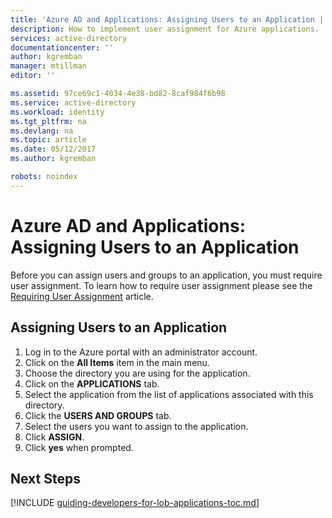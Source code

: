 ```yaml
---
title: 'Azure AD and Applications: Assigning Users to an Application | Microsoft Docs'
description: How to implement user assignment for Azure applications.
services: active-directory
documentationcenter: ''
author: kgremban
manager: mtillman
editor: ''

ms.assetid: 97ce69c1-4034-4e38-bd82-8caf984f6b98
ms.service: active-directory
ms.workload: identity
ms.tgt_pltfrm: na
ms.devlang: na
ms.topic: article
ms.date: 05/12/2017
ms.author: kgremban

robots: noindex
---
```

# Azure AD and Applications: Assigning Users to an Application
Before you can assign users and groups to an application, you must require user assignment.  To learn how to require user assignment please see the [Requiring User Assignment](active-directory-applications-guiding-developers-requiring-user-assignment.md) article.

## Assigning Users to an Application
1. Log in to the Azure portal with an administrator account.
2. Click on the **All Items** item in the main menu.
3. Choose the directory you are using for the application.
4. Click on the **APPLICATIONS** tab.
5. Select the application from the list of applications associated with this directory.
6. Click the **USERS AND GROUPS** tab.
7. Select the users you want to assign to the application.
8. Click **ASSIGN**.
9. Click **yes** when prompted.

## Next Steps
[!INCLUDE [guiding-developers-for-lob-applications-toc.md](../../includes/active-directory-applications-guiding-developers-for-lob-applications-toc.md)]

